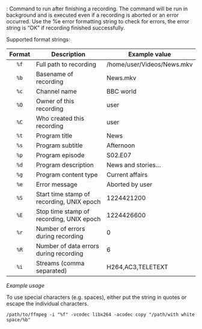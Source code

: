 : Command to run after finishing a recording. The command will be run in
  background and is executed even if a recording is aborted or an error
  occurred. Use the %e error formatting string to check for errors, the
  error string is “OK” if recording finished successfully.

 Supported format strings:


Format | Description                               | Example value
:-----:| ----------------------------------------- | -------------
`%f`   | Full path to recording                    |  /home/user/Videos/News.mkv
`%b`   | Basename of recording                     |  News.mkv
`%c`   | Channel name                              |  BBC world
`%O`   | Owner of this recording                   |  user
`%C`   | Who created this recording                |  user
`%t`   | Program title                             |  News
`%s`   | Program subtitle                          |  Afternoon
`%p`   | Program episode                           |  S02.E07
`%d`   | Program description                       |  News and stories…
`%g`   | Program content type                      |  Current affairs
`%e`   | Error message                             |  Aborted by user
`%S`   | Start time stamp of recording, UNIX epoch |  1224421200
`%E`   | Stop time stamp of recording, UNIX epoch  |  1224426600
`%r`   | Number of errors during recording         |  0
`%R`   | Number of data errors during recording    |  6
`%i`   | Streams (comma separated)                 |  H264,AC3,TELETEXT

*Example usage*

To use special characters (e.g. spaces), either put the string in quotes or
escape the individual characters.

```/path/to/ffmpeg -i "%f" -vcodec libx264 -acodec copy "/path/with white space/%b"```

